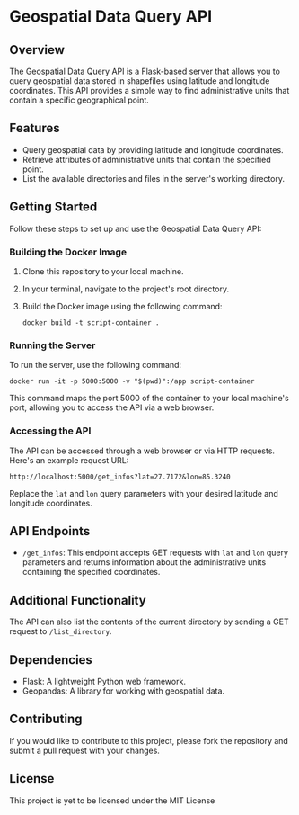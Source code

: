 

# Geospatial Data Query API

## Overview

The Geospatial Data Query API is a Flask-based server that allows you to query geospatial data stored in shapefiles using latitude and longitude coordinates. This API provides a simple way to find administrative units that contain a specific geographical point.

## Features

- Query geospatial data by providing latitude and longitude coordinates.
- Retrieve attributes of administrative units that contain the specified point.
- List the available directories and files in the server's working directory.

## Getting Started

Follow these steps to set up and use the Geospatial Data Query API:

### Building the Docker Image

1. Clone this repository to your local machine.
2. In your terminal, navigate to the project's root directory.
3. Build the Docker image using the following command:

   ```
   docker build -t script-container .
   ```

### Running the Server

To run the server, use the following command:

```
docker run -it -p 5000:5000 -v "$(pwd)":/app script-container
```

This command maps the port 5000 of the container to your local machine's port, allowing you to access the API via a web browser.

### Accessing the API

The API can be accessed through a web browser or via HTTP requests. Here's an example request URL:

```
http://localhost:5000/get_infos?lat=27.7172&lon=85.3240
```

Replace the `lat` and `lon` query parameters with your desired latitude and longitude coordinates.

## API Endpoints

- `/get_infos`: This endpoint accepts GET requests with `lat` and `lon` query parameters and returns information about the administrative units containing the specified coordinates.

## Additional Functionality

The API can also list the contents of the current directory by sending a GET request to `/list_directory`.

## Dependencies

- Flask: A lightweight Python web framework.
- Geopandas: A library for working with geospatial data.

## Contributing

If you would like to contribute to this project, please fork the repository and submit a pull request with your changes.

## License

This project is yet to be licensed under the MIT License 
